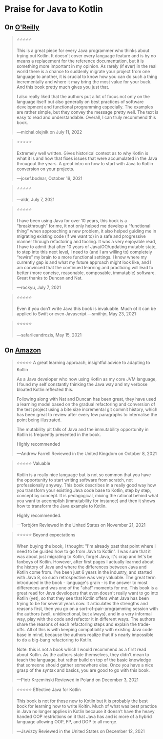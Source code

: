 # Praise for Java to Kotlin 

## On [O'Reilly](https://learning.oreilly.com/library/view/java-to-kotlin/9781492082262/)


> ⭐️⭐️⭐️⭐️⭐️
>
> This is a great piece for every Java programmer who thinks about trying out Kotlin. It doesn't cover every language feature and is by no means a replacement for the reference documentation, but it is something more important in my opinion. As rarely (if ever) in the real world there is a chance to suddenly migrate your project from one language to another, it is crucial to know how you can do such a thing incrementally and where it may bring the most value for your buck. And this book pretty much gives you just that.
>
>I also really liked that the authors put a lot of focus not only on the language itself but also generally on best practices of software development and functional programming especially. The examples are rather simple, but they convey the message pretty well. The text is easy to read and understandable. Overall, I can truly recommend this book.
>
> —michal.olejnik on July 11, 2022


> ⭐️⭐️⭐️⭐️⭐️
> 
> Extremely well written. Gives historical context as to why Kotlin is what it is and how that fixes issues that were accumulated in the Java througout the years. A great intro on how to start with Java to Kotlin conversion on your projects.
> 
> —josef.bodnar, October 19, 2021


> ⭐️⭐️⭐️⭐️⭐️
> 
> —aldr, July 7, 2021


> ⭐️⭐️⭐️⭐️⭐️
> 
> I have been using Java for over 10 years, this book is a “breakthrough” for me, it not only helped me develop a “functional thing” when approaching a new problem, it also helped guiding me in migrating existing code (if we want to) in a safe and progressive manner through refactoring and tooling. It was a very enjoyable read, I have to admit that after 10 years of Java/OO/updating mutable state, to step into this next level, I need to (and I am willing to) completely “rewire” my brain to a more functional settings. I know where my currently gap is and what my future approach might look like, and I am convinced that the continued learning and practicing will lead to better (more concise, reasonable, composable, immutable) software. Great thanks to Duncan and Nat.
> 
> —rockyu, July 7, 2021


> ⭐️⭐️⭐️⭐️⭐️
> 
> Even if you don’t write Java this book is invaluable. Much of it can be applied to Swift or even Javascript
> —smithjn, May 23, 2021


> ⭐️⭐️⭐️⭐️⭐️
> 
> —safarileandrozis, May 15, 2021


## On [Amazon](https://www.amazon.com/Java-Kotlin-Refactoring-Duncan-McGregor-dp-1492082279)

> ⭐️⭐️⭐️⭐️⭐️ A great learning approach, insightful advice to adapting to Kotlin
>
> As a Java developer who now using Kotlin as my core JVM language, I found my self constantly thinking the Java way and my verbose bloated Kotlin reflected this.
>
> Following along with Nat and Duncan has been great, they have used a learning model based on the gradual refactoring and conversion of the test project using a bite size incremental git commit history, which has been great to review after every few paragraphs to internalise the point being illustrated.
>
> The mutability pit falls of Java and the immutability opportunity in Kotlin is frequently presented in the book.
>
> Highly recommended 
> 
> —Andrew Farrell Reviewed in the United Kingdom on October 8, 2021


> ⭐️⭐️⭐️⭐️⭐️ Valuable
> 
> Kotlin is a really nice language but is not so common that you have the opportunity to start writing software from scratch, not professionally anyway. This book describes in a really good way how you transform your existing Java code base to Kotlin, step by step, concept by concept. It is pedagogical, mixing the rational behind what you want to accomplish (immutability for instance) and then it shows how to transform the Java example to Kotlin.
> 
> Highly recommended.
> 
> —Torbjörn Reviewed in the United States on November 21, 2021


> ⭐️⭐️⭐️⭐️⭐️ Beyond expectations
> 
> When buying the book, I thought: "I'm already past that point where I need to be guided how to go from Java to Kotlin". I was sure that it was about just migrating to Kotlin, forget Java, it's crap and let's be fanboys of Kotlin. However, after first pages I actually learned about the history of Java and where the differences between Java and Kotlin come from. I've been just 6 years in the industry, and started with Java 8, so such retrospective was very valuable. The great term introduced in the book - language's grain - is the answer to most differences and was one of the "aha!" moments for me. This book is a great read for Java developers that even doesn't really want to go into Kotlin (yet), so that they see that Kotlin offers what Java has been trying to be for several years now. It articulates the strengths and reasons first, then you go on a sort-of-pair-programming session with the authors (well, unidirectional, but always), and in a very informal way, play with the code and refactor it in different ways. The authors share the reasons of each refactoring steps and explain the trade-offs. All of this is with keeping compatibility with existing Java code base in mind, because the authors realize that it's nearly impossible to do a big-bang refactoring to Kotlin.
> 
> Note: this is not a book which I would recommend as a first read about Kotlin. As the authors state themselves, they didn't mean to teach the language, but rather build on top of the basic knowledge that someone should gather somewhere else. Once you have a nice grasp of the syntax and basics, you are good to go with this book. 
> 
> —Piotr Krzemiński Reviewed in Poland on December 3, 2021


> ⭐️⭐️⭐️⭐️⭐️ Effective Java for Kotlin
>
> This book is not for those new to Kotlin but it is probably the best book for learning how to write Koltin. Much of what was best practice in Java no longer applies in Kotlin because it doesn't have the heavy handed OOP restrictions on it that Java has and is more of a hybrid language allowing OOP, FP, and DOP to all merge. 
>
> —Jswizzy Reviewed in the United States on December 12, 2021

